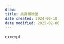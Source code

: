 ```yaml
---
draw:
title: 奥赛博物馆
date created: 2024-06-10
date modified: 2025-02-06
---
```


excerpt

<!-- more -->
